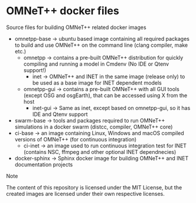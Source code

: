 # OMNeT++ docker files

Source files for building OMNeT++ related docker images

 - omnetpp-base -> ubuntu based image containing all required packages to build and use OMNeT++ on the command line (clang compiler, make etc.)
   - omnetpp -> contains a pre-built OMNeT++ distribution for quickly compiling and running a model in Cmdenv (No IDE or Qtenv support!)
     - inet -> OMNeT++ and INET in the same image (release only) to be used as a base image for INET dependent models
   - omnetpp-gui -> contains a pre-built OMNeT++ with all GUI tools (except OSG and osgEarth), that can be accessed using X from the host
     - inet-gui -> Same as inet, except based on omnetpp-gui, so it has IDE and Qtenv support
 - swarm-base -> tools and packages required to run OMNeT++ simulations in a docker swarm (distcc, compiler, OMNeT++ core)
 - ci-base -> an image containing Linux, Windows and macOS compiled versions of OMNeT++ (for continuous integration)
   - ci-inet -> an image used to run continuous integration test for INET (contains NSC, ffmpeg and other optional INET dependnecies)
 - docker-sphinx -> Sphinx docker image for building OMNeT++ and INET documentation projects

> [!NOTE]
> The content of this repository is licensed under the MIT License, but
> the created images are licensed under their own respective licenses.
